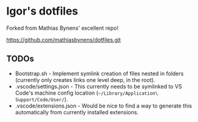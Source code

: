 # Igor's dotfiles

Forked from Mathias Bynens' excellent repo!

https://github.com/mathiasbynens/dotfiles.git

## TODOs

* Bootstrap.sh - Implement symlink creation of files nested in folders (currently only creates links one level deep, in the root).
* .vscode/settings.json - This currently needs to be symlinked to VS Code's machine config location (`~/Library/Application\ Support/Code/User/`).
* .vscode/extensions.json - Would be nice to find a way to generate this automatically from currently installed extensions.
